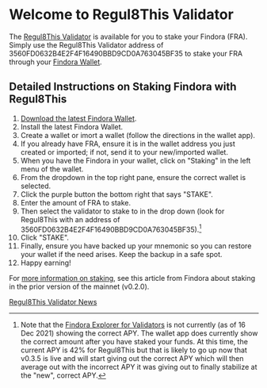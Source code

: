 # Welcome to Regul8This Validator

The [Regul8This Validator](https://findorascan.io/node?node=3560FD0632B4E2F4F16490BBD9CD0A763045BF35) is available for you to stake your Findora (FRA). Simply use the Regul8This Validator address of 3560FD0632B4E2F4F16490BBD9CD0A763045BF35 to stake your FRA through your [Findora Wallet](https://wallet.findora.org/).

## Detailed Instructions on Staking Findora with Regul8This
1. [Download the latest Findora Wallet](https://wallet.findora.org/).
2. Install the latest Findora Wallet.
3. Create a wallet or imort a wallet (follow the directions in the wallet app).
4. If you already have FRA, ensure it is in the wallet address you just created or imported; if not, send it to your new/imported wallet.
5. When you have the Findora in your wallet, click on "Staking" in the left menu of the wallet.
6. From the dropdown in the top right pane, ensure the correct wallet is selected.
7. Click the purple button the bottom right that says "STAKE".
8. Enter the amount of FRA to stake.
9. Then select the validator to stake to in the drop down (look for Regul8This with an address of 3560FD0632B4E2F4F16490BBD9CD0A763045BF35).[^1]
10. Click "STAKE".
11. Finally, ensure you have backed up your mnemonic so you can restore your wallet if the need arises. Keep the backup in a safe spot.
12. Happy earning!

For [more information on staking](https://findora.org/2021/10/staking-live-on-findora-mainnet-beta/), see this article from Findora about staking in the prior version of the mainnet (v0.2.0).

[^1]: Note that the [Findora Explorer for Validators](https://findorascan.io/nodes) is not currently (as of 16 Dec 2021) showing the correct APY. The wallet app does currently show the correct amount after you have staked your funds. At this time, the current APY is 42% for Regul8This but that is likely to go up now that v0.3.5 is live and will start giving out the correct APY which will then average out with the incorrect APY it was giving out to finally stabilize at the "new", correct APY.

[Regul8This Validator News](Regul8This_Validator.md)
